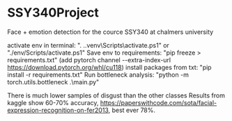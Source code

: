 # SSY340Project
Face + emotion detection for the cource SSY340 at chalmers university

activate env in terminal: ". .\.venv\Scripts\activate.ps1" or "./env/Scripts/activate.ps1"
Save env to requirements: "pip freeze > requirements.txt" (add pytorch channel --extra-index-url https://download.pytorch.org/whl/cu118)
install packages from txt: "pip install -r requirements.txt" 
Run bottleneck analysis: "python -m torch.utils.bottleneck .\main.py"


There is much lower samples of disgust than the other classes
Results from kaggle show 60-70% accuracy, https://paperswithcode.com/sota/facial-expression-recognition-on-fer2013, best ever 78%. 